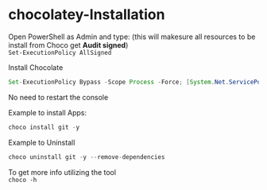 # chocolatey-Installation </br>
Open PowerShell as Admin and type: (this will makesure all resources to be install from Choco get **Audit signed**) </br>
```Set-ExecutionPolicy AllSigned```

Install Chocolate
```java
Set-ExecutionPolicy Bypass -Scope Process -Force; [System.Net.ServicePointManager]::SecurityProtocol = [System.Net.ServicePointManager]::SecurityProtocol -bor 3072; iex ((New-Object System.Net.WebClient).DownloadString('https://community.chocolatey.org/install.ps1'))
```
No need to restart the console</br>

Example to install Apps:</br>
```Java
choco install git -y
```
Example to Uninstall</br>
```Java
choco uninstall git -y --remove-dependencies
```

To get more info utilizing the tool</br>
```choco -h```
